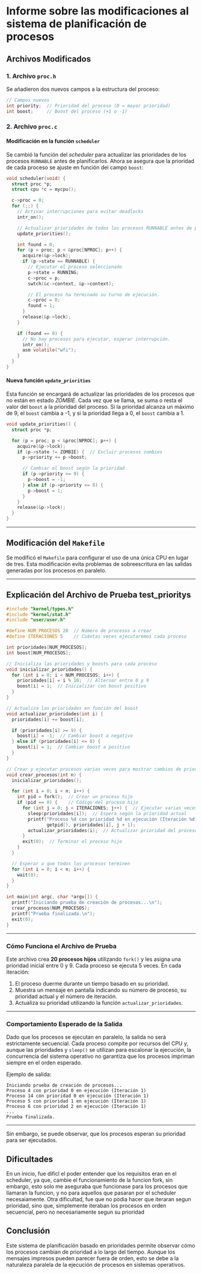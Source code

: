 
# Informe sobre las modificaciones al sistema de planificación de procesos

## Archivos Modificados

### 1. **Archivo `proc.h`**

Se añadieron dos nuevos campos a la estructura del proceso:

```c
// Campos nuevos
int priority;  // Prioridad del proceso (0 = mayor prioridad)
int boost;     // Boost del proceso (+1 o -1)
```

### 2. **Archivo `proc.c`**

#### Modificación en la función `scheduler`

Se cambió la función del *scheduler* para actualizar las prioridades de los procesos `RUNNABLE` antes de planificarlos. Ahora se asegura que la prioridad de cada proceso se ajuste en función del campo `boost`:

```c
void scheduler(void) {
  struct proc *p;
  struct cpu *c = mycpu();

  c->proc = 0;
  for (;;) {
    // Activar interrupciones para evitar deadlocks
    intr_on();

    // Actualizar prioridades de todos los procesos RUNNABLE antes de planificar
    update_priorities();

    int found = 0;
    for (p = proc; p < &proc[NPROC]; p++) {
      acquire(&p->lock);
      if (p->state == RUNNABLE) {
        // Ejecutar el proceso seleccionado
        p->state = RUNNING;
        c->proc = p;
        swtch(&c->context, &p->context);

        // El proceso ha terminado su turno de ejecución.
        c->proc = 0;
        found = 1;
      }
      release(&p->lock);
    }

    if (found == 0) {
      // No hay procesos para ejecutar, esperar interrupción.
      intr_on();
      asm volatile("wfi");
    }
  }
}
```

#### Nueva función `update_priorities`

Esta función se encargará de actualizar las prioridades de los procesos que no están en estado *ZOMBIE*. Cada vez que se llama, se suma o resta el valor del `boost` a la prioridad del proceso. Si la prioridad alcanza un máximo de 9, el `boost` cambia a -1, y si la prioridad llega a 0, el `boost` cambia a 1.

```c
void update_priorities() {
  struct proc *p;

  for (p = proc; p < &proc[NPROC]; p++) {
    acquire(&p->lock);
    if (p->state != ZOMBIE) {  // Excluir procesos zombies
      p->priority += p->boost;

      // Cambiar el boost según la prioridad
      if (p->priority >= 9) {
        p->boost = -1;
      } else if (p->priority <= 0) {
        p->boost = 1;
      }
    }
    release(&p->lock);
  }
}
```

---

## **Modificación del `Makefile`**

Se modificó el `Makefile` para configurar el uso de una única CPU en lugar de tres. Esta modificación evita problemas de sobreescritura en las salidas generadas por los procesos en paralelo.

---

## **Explicación del Archivo de Prueba test_prioritys**

```c
#include "kernel/types.h"
#include "kernel/stat.h"
#include "user/user.h"

#define NUM_PROCESOS 20  // Número de procesos a crear
#define ITERACIONES 5    // Cuántas veces ejecutaremos cada proceso

int prioridades[NUM_PROCESOS];
int boost[NUM_PROCESOS];

// Inicializa las prioridades y boosts para cada proceso
void inicializar_prioridades() {
  for (int i = 0; i < NUM_PROCESOS; i++) {
    prioridades[i] = i % 10;  // Alternar entre 0 y 9
    boost[i] = 1;  // Inicializar con boost positivo
  }
}

// Actualiza las prioridades en función del boost
void actualizar_prioridades(int i) {
  prioridades[i] += boost[i];

  if (prioridades[i] >= 9) {
    boost[i] = -1;  // Cambiar boost a negativo
  } else if (prioridades[i] <= 0) {
    boost[i] = 1;  // Cambiar boost a positivo
  }
}

// Crear y ejecutar procesos varias veces para mostrar cambios de prioridad
void crear_procesos(int n) {
  inicializar_prioridades();

  for (int i = 0; i < n; i++) {
    int pid = fork();  // Crear un proceso hijo
    if (pid == 0) {    // Código del proceso hijo
      for (int j = 0; j < ITERACIONES; j++) {  // Ejecutar varias veces
        sleep(prioridades[i]);  // Espera según la prioridad actual
        printf("Proceso %d con prioridad %d en ejecución (Iteración %d)\n", 
               getpid(), prioridades[i], j + 1);
        actualizar_prioridades(i);  // Actualizar prioridad del proceso
      }
      exit(0);  // Terminar el proceso hijo
    }
  }

  // Esperar a que todos los procesos terminen
  for (int i = 0; i < n; i++) {
    wait(0);
  }
}

int main(int argc, char *argv[]) {
  printf("Iniciando prueba de creación de procesos...\n");
  crear_procesos(NUM_PROCESOS);
  printf("Prueba finalizada.\n");
  exit(0);
}
```

---

### **Cómo Funciona el Archivo de Prueba**

Este archivo crea **20 procesos hijos** utilizando `fork()` y les asigna una prioridad inicial entre 0 y 9. Cada proceso se ejecuta 5 veces. En cada iteración:

1. El proceso duerme durante un tiempo basado en su prioridad.
2. Muestra un mensaje en pantalla indicando su número de proceso, su prioridad actual y el número de iteración.
3. Actualiza su prioridad utilizando la función `actualizar_prioridades`.

---

### **Comportamiento Esperado de la Salida**

Dado que los procesos se ejecutan en paralelo, la salida no será estrictamente secuencial. Cada proceso compite por recursos del CPU y, aunque las prioridades y `sleep()` se utilizan para escalonar la ejecución, la concurrencia del sistema operativo no garantiza que los procesos impriman siempre en el orden esperado.

Ejemplo de salida:

```
Iniciando prueba de creación de procesos...
Proceso 4 con prioridad 0 en ejecución (Iteración 1)
Proceso 14 con prioridad 0 en ejecución (Iteración 1)
Proceso 5 con prioridad 1 en ejecución (Iteración 1)
Proceso 6 con prioridad 2 en ejecución (Iteración 1)
...
Prueba finalizada.
```

---
Sin embargo, se puede observar, que los procesos esperan su prioridad para ser ejecutados.

## Dificultades
En un inicio, fue dificl el poder entender que los requisitos eran en el scheduler, ya que, cambie el funcionamiento de la funcion fork, sin embargo, esto solo me aseguraba que funcionase para los procesos que llamaran la funcion, y no para aquellos que pasaran por el scheduler necesaiamente. 
Otra dificultad, fue que no podia hacer que iteraran segun prioridad, sino que, simplemente iteraban los procesos en orden secuencial, pero no necesariamente segun su prioridad

## Conclusión

Este sistema de planificación basado en prioridades permite observar cómo los procesos cambian de prioridad a lo largo del tiempo. Aunque los mensajes impresos pueden parecer fuera de orden, esto se debe a la naturaleza paralela de la ejecución de procesos en sistemas operativos.
